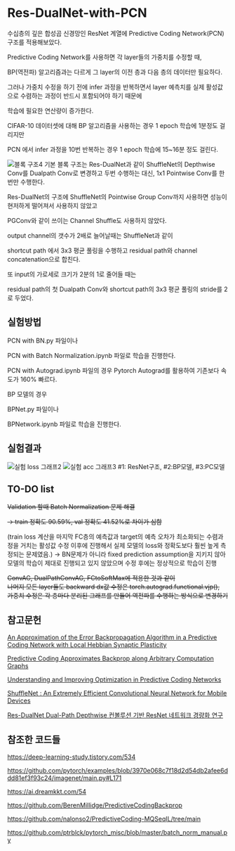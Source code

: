 # Res-DualNet-with-PCN
수십층의 깊은 합성곱 신경망인 ResNet 계열에 Predictive Coding Network(PCN) 구조를 적용해보았다.   

Predictive Coding Network를 사용하면 각 layer들의 가중치를 수정할 때, 

BP(역전파) 알고리즘과는 다르게 그 layer의 이전 층과 다음 층의 데이터만 필요하다.

그러나 가중치 수정을 하기 전에 infer 과정을 반복하면서 layer 예측치를 실제 활성값으로 수렴하는 과정이 반드시 포함되어야 하기 때문에

학습에 필요한 연산량이 증가한다. 

CIFAR-10 데이터셋에 대해 BP 알고리즘을 사용하는 경우 1 epoch 학습에 1분정도 걸리지만

PCN 에서 infer 과정을 10번 반복하는 경우 1 epoch 학습에 15~16분 정도 걸린다. 

![블록 구조4](https://github.com/paokimsiwoong/Res-DualNet-with-PCN/assets/37607763/783af46b-2b65-459b-b5b9-f4a0f47050b1)
기본 블록 구조는 Res-DualNet과 같이 ShuffleNet의 Depthwise Conv를 Dualpath Conv로 변경하고 두번 수행하는 대신, 1x1 Pointwise Conv를 한번만 수행한다.

Res-DualNet의 구조에 ShuffleNet의 Pointwise Group Conv까지 사용하면 성능이 현저하게 떨어져서 사용하지 않았고   

PGConv와 같이 쓰이는 Channel Shuffle도 사용하지 않았다.

output channel의 갯수가 2배로 늘어날때는 ShuffleNet과 같이

shortcut path 에서 3x3 평균 풀링을 수행하고 residual path와 channel concatenation으로 합친다.

또 input의 가로세로 크기가 2분의 1로 줄어들 때는 

residual path의 첫 Dualpath Conv와 shortcut path의 3x3 평균 풀링의 stride를 2로 두었다.   


## 실험방법   
PCN with BN.py 파일이나   

PCN with Batch Normalization.ipynb 파일로 학습을 진행한다.  

PCN with Autograd.ipynb 파일의 경우 Pytorch Autograd를 활용하여 기존보다 속도가 160% 빠르다. 

BP 모델의 경우   

BPNet.py 파일이나   

BPNetwork.ipynb 파일로 학습을 진행한다.   



## 실험결과     

![실험 loss 그래프2](https://github.com/paokimsiwoong/Res-DualNet-with-PCN/assets/37607763/e1e02192-bb46-402a-8189-4ae8c907b450)
![실험 acc 그래프3](https://github.com/paokimsiwoong/Res-DualNet-with-PCN/assets/37607763/2162c7ac-7208-4378-a367-cd614b8680d7)
#1: ResNet구조, #2:BP모델, #3:PC모델

   

## TO-DO list   
~~Validation 할때 Batch Normalization 문제 해결~~   

~~-> train 정확도 90.59%, val 정확도 41.52%로 차이가 심함~~   

(train loss 계산을 마지막 FC층의 예측값과 target의 예측 오차가 최소화되는 수렴과정을 거치는 활성값 수정 이후에 진행해서
실제 모델의 loss와 정확도보다 훨씬 높게 측정되는 문제였음.)
-> BN문제가 아니라 fixed prediction assumption을 지키지 않아 모델의 학습이 제대로 진행되고 있지 않았으며 
수정 후에는 정상적으로 학습이 진행

~~ConvAG, DualPathConvAG, FCtoSoftMax에 적용한 것과 같이      
나머지 모든 layer들도 backward dx값 수정은 torch.autograd.functional.vjp(),      
가중치 수정은 각 층마다 분리된 그래프를 만들어 역전파를 수행하는 방식으로 변경하기~~
   
## 참고문헌   

[An Approximation of the Error Backpropagation Algorithm in a Predictive Coding Network with Local Hebbian Synaptic Plasticity](https://www.mrcbndu.ox.ac.uk/sites/default/files/pdf_files/Whittington%20Bogacz%202017_Neural%20Comput.pdf)

[Predictive Coding Approximates Backprop along Arbitrary Computation Graphs](https://arxiv.org/abs/2006.04182)

[Understanding and Improving Optimization in Predictive Coding Networks](https://arxiv.org/abs/2305.13562)

[ShuffleNet : An Extremely Efficient Convolutional Neural Network for Mobile Devices ](https://arxiv.org/abs/1707.01083)

[Res-DualNet Dual-Path Depthwise 컨볼루션 기반 ResNet 네트워크 경량화 연구](https://www.dbpia.co.kr/journal/articleDetail?nodeId=NODE11035735&nodeId=NODE11035735&medaTypeCode=185005&language=ko_KR&hasTopBanner=true)

   
## 참조한 코드들   

https://deep-learning-study.tistory.com/534

https://github.com/pytorch/examples/blob/3970e068c7f18d2d54db2afee6ddd81ef3f93c24/imagenet/main.py#L171

https://ai.dreamkkt.com/54

https://github.com/BerenMillidge/PredictiveCodingBackprop

https://github.com/nalonso2/PredictiveCoding-MQSeqIL/tree/main

https://github.com/ptrblck/pytorch_misc/blob/master/batch_norm_manual.py
